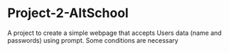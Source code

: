 # Project-2-AltSchool
A project to create a simple webpage that accepts Users data (name and passwords) using prompt. Some conditions are necessary
